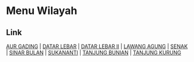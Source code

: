 # Menu Wilayah

## Link

[AUR GADING](https://github.com/gigit-pemilu/pemilu-2024-17-bengkulu/tree/main/pilpres/hitung-suara/sub/17-bengkulu/sub/04-kaur/sub/13-lungkang-kule/sub/2009-aur-gading)
 | 
[DATAR LEBAR](https://github.com/gigit-pemilu/pemilu-2024-17-bengkulu/tree/main/pilpres/hitung-suara/sub/17-bengkulu/sub/04-kaur/sub/13-lungkang-kule/sub/2001-datar-lebar)
 | 
[DATAR LEBAR II](https://github.com/gigit-pemilu/pemilu-2024-17-bengkulu/tree/main/pilpres/hitung-suara/sub/17-bengkulu/sub/04-kaur/sub/13-lungkang-kule/sub/2008-datar-lebar-ii)
 | 
[LAWANG AGUNG](https://github.com/gigit-pemilu/pemilu-2024-17-bengkulu/tree/main/pilpres/hitung-suara/sub/17-bengkulu/sub/04-kaur/sub/13-lungkang-kule/sub/2005-lawang-agung)
 | 
[SENAK](https://github.com/gigit-pemilu/pemilu-2024-17-bengkulu/tree/main/pilpres/hitung-suara/sub/17-bengkulu/sub/04-kaur/sub/13-lungkang-kule/sub/2007-senak)
 | 
[SINAR BULAN](https://github.com/gigit-pemilu/pemilu-2024-17-bengkulu/tree/main/pilpres/hitung-suara/sub/17-bengkulu/sub/04-kaur/sub/13-lungkang-kule/sub/2003-sinar-bulan)
 | 
[SUKANANTI](https://github.com/gigit-pemilu/pemilu-2024-17-bengkulu/tree/main/pilpres/hitung-suara/sub/17-bengkulu/sub/04-kaur/sub/13-lungkang-kule/sub/2004-sukananti)
 | 
[TANJUNG BUNIAN](https://github.com/gigit-pemilu/pemilu-2024-17-bengkulu/tree/main/pilpres/hitung-suara/sub/17-bengkulu/sub/04-kaur/sub/13-lungkang-kule/sub/2002-tanjung-bunian)
 | 
[TANJUNG KURUNG](https://github.com/gigit-pemilu/pemilu-2024-17-bengkulu/tree/main/pilpres/hitung-suara/sub/17-bengkulu/sub/04-kaur/sub/13-lungkang-kule/sub/2006-tanjung-kurung)

